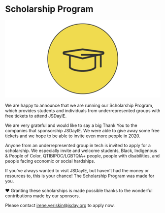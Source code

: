 # Scholarship Program

![](/media/blog/blog_post_13.png)

We are happy to announce that we are running our Scholarship Program, which provides students and individuals from underrepresented groups with free tickets to attend JSDayIE.

We are very grateful and would like to say a big Thank You to the companies that sponsorship JSDayIE.
We were able to give away some free tickets and we hope to be able to invite even more people in 2020.

Anyone from an underrepresented group in tech is invited to apply for a scholarship. We especially invite and welcome students, Black, Indigenous & People of Color, QTIBIPOC/LGBTQIA+ people, people with disabilities, and people facing economic or social hardships.

If you’ve always wanted to visit JSDayIE, but haven’t had the money or resources to, this is your chance! The Scholarship Program was made for you.

❤️ Granting these scholarships is made possible thanks to the wonderful contributions made by our sponsors.

Please contact [irene.yeriskin@jsday.org](mailto:irene.yeriskin@jsday.org) to apply now.
